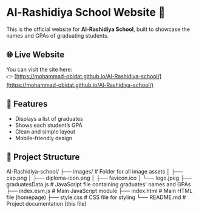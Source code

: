 # Al-Rashidiya School Website 🏫

This is the official website for **Al-Rashidiya School**, built to showcase the names and GPAs of graduating students.

## 🌐 Live Website

You can visit the site here:  
👉 [https://mohammad-obidat.github.io/Al-Rashidiya-school/](https://mohammad-obidat.github.io/Al-Rashidiya-school/)

## 📄 Features

- Displays a list of graduates
- Shows each student’s GPA
- Clean and simple layout
- Mobile-friendly design

## 📁 Project Structure

Al-Rashidiya-school/
├── images/ # Folder for all image assets
│ ├── cap.png
│ ├── diploma-icon.png
│ ├── favicon.ico
│ └── logo.jpeg
├── graduatesData.js # JavaScript file containing graduates' names and GPAs
├── index.esm.js # Main JavaScript module
├── index.html # Main HTML file (homepage)
├── style.css # CSS file for styling
└── README.md # Project documentation (this file)
